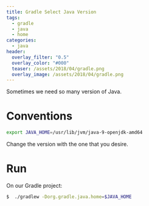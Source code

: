 ```yaml
---
title: Gradle Select Java Version
tags:
  - gradle
  - java
  - home
categories:
  - java
header:
  overlay_filter: "0.5"
  overlay_color: "#000"
  teaser: /assets/2018/04/gradle.png
  overlay_image: /assets/2018/04/gradle.png
---
```


Sometimes we need so many version of Java.

# Conventions

```bash
export JAVA_HOME=/usr/lib/jvm/java-9-openjdk-amd64

```

Change the version with the one that you desire.

# Run

On our Gradle project:

```bash
$  ./gradlew -Dorg.gradle.java.home=$JAVA_HOME
```
